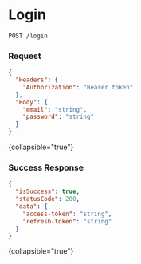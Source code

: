# Login

```HTTP
POST /login
```

### Request

```json
{
  "Headers": {
    "Authorization": "Bearer token"
  },
  "Body": {
    "email": "string",
    "password": "string"
  }
}
```
{collapsible="true"}

### Success Response

```json
{
  "isSuccess": true,
  "statusCode": 200,
  "data": {
    "access-token": "string",
    "refresh-token": "string"
  }
}
```
{collapsible="true"}